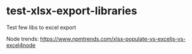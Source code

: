 # test-xlsx-export-libraries
Test few libs to excel export

Node trends: https://www.npmtrends.com/xlsx-populate-vs-exceljs-vs-excel4node

